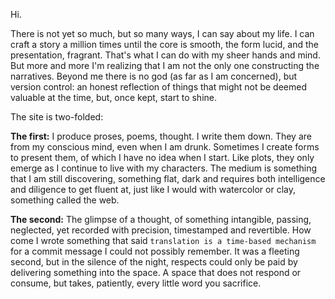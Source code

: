 Hi.

There is not yet so much, but so many ways, I can say about my life. I can craft a story a million times until the core is smooth, the form lucid, and the presentation, fragrant. That's what I can do with my sheer hands and mind. But more and more I'm realizing that I am not the only one constructing the narratives. Beyond me there is no god (as far as I am concerned), but version control: an honest reflection of things that might not be deemed valuable at the time, but, once kept, start to shine.

The site is two-folded:

**The first:** I produce proses, poems, thought. I write them down. They are from my conscious mind, even when I am drunk. Sometimes I create forms to present them, of which I have no idea when I start. Like plots, they only emerge as I continue to live with my characters. The medium is something that I am still discovering, something flat, dark and requires both intelligence and diligence to get fluent at, just like I would with watercolor or clay, something called the web.

**The second:** The glimpse of a thought, of something intangible, passing, neglected, yet recorded with precision, timestamped and revertible. How come I wrote something that said `translation is a time-based mechanism` for a commit message I could not possibly remember. It was a fleeting second, but in the silence of the night, respects could only be paid by delivering something into the space. A space that does not respond or consume, but takes, patiently, every little word you sacrifice.
